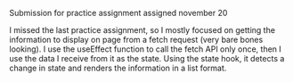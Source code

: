 Submission for practice assignment assigned november 20

I missed the last practice assignment, so I mostly focused on getting the information to display on page from a fetch request (very bare bones looking). I use the useEffect function to call the fetch API only once, then I use the data I receive from it as the state. Using the state hook, it detects a change in state and renders the information in a list format.